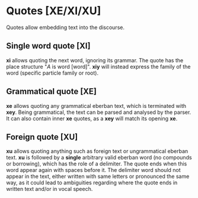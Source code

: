 # Quotes [XE/XI/XU]

Quotes allow embedding text into the discourse.

## Single word quote [XI]

**xi** allows quoting the next word, ignoring its grammar. The quote has the
place structure "_A_ is word [word]". **xiy** will instead express the family
of the word (specific particle family or root).

## Grammatical quote [XE]

**xe** allows quoting any grammatical eberban text, which is terminated with
**xey**. Being grammatical, the text can be parsed and analysed by the parser. It
can also contain inner **xe** quotes, as a **xey** will match its opening
**xe**.

## Foreign quote [XU]

**xu** allows quoting anything such as foreign text or ungrammatical eberban
text. **xu** is followed by a **single** arbitrary valid eberban word (no
compounds or borrowing), which has the role of a delimiter. The quote ends when
this word appear again with spaces before it. The delimiter word should not
appear in the text, either written with same letters or pronounced the same way,
as it could lead to ambiguities regarding where the quote ends in written text
and/or in vocal speech.